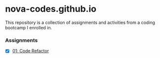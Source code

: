 # nova-codes.github.io

This repository is a collection of assignments and activities from a coding bootcamp I enrolled in.

### Assignments
- [x]  [01: Code Refactor](01_HTML-CSS-Git/index.html)
